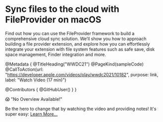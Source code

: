 # Sync files to the cloud with FileProvider on macOS

Find out how you can use the FileProvider framework to build a comprehensive cloud sync solution. We’ll show you how to approach building a file provider extension, and explore how you can effortlessly integrate your extension with file system features such as safe save, disk space management, Finder integration and more.

@Metadata {
   @TitleHeading("WWDC21")
   @PageKind(sampleCode)
   @CallToAction(url: "https://developer.apple.com/videos/play/wwdc2021/10182", purpose: link, label: "Watch Video (17 min)")

   @Contributors {
      @GitHubUser(<replace this with your GitHub handle>)
   }
}

😱 "No Overview Available!"

Be the hero to change that by watching the video and providing notes! It's super easy:
 [Learn More…](https://wwdcnotes.com/documentation/wwdcnotes/contributing)
